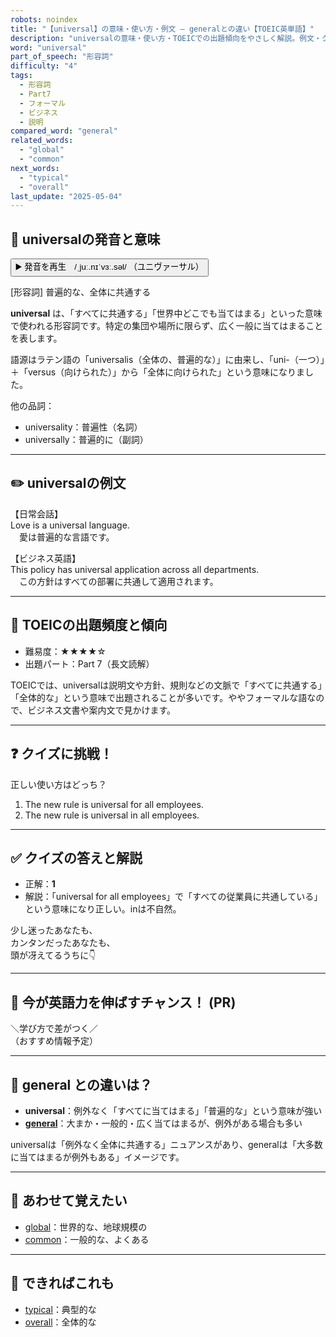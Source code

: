 ```yaml
---
robots: noindex
title: "【universal】の意味・使い方・例文 ― generalとの違い【TOEIC英単語】"
description: "universalの意味・使い方・TOEICでの出題傾向をやさしく解説。例文・クイズ付きでgeneralとの違いもわかりやすく学べます。"
word: "universal"
part_of_speech: "形容詞"
difficulty: "4"
tags:
  - 形容詞
  - Part7
  - フォーマル
  - ビジネス
  - 説明
compared_word: "general"
related_words:
  - "global"
  - "common"
next_words:
  - "typical"
  - "overall"
last_update: "2025-05-04"
---
```


## 🔰 universalの発音と意味

<button class="play-audio" onclick="playTTS('universal')">
  <span class="play-audio-main">
    ▶️ 発音を再生　/ˌjuː.nɪˈvɜː.səl/
  </span>
  <span class="play-audio-sub">
    （ユニヴァーサル）
  </span>
</button>

[形容詞] 普遍的な、全体に共通する

**universal** は、「すべてに共通する」「世界中どこでも当てはまる」といった意味で使われる形容詞です。特定の集団や場所に限らず、広く一般に当てはまることを表します。

語源はラテン語の「universalis（全体の、普遍的な）」に由来し、「uni-（一つ）」＋「versus（向けられた）」から「全体に向けられた」という意味になりました。

他の品詞：  
- universality：普遍性（名詞）
- universally：普遍的に（副詞）

---

## ✏️ universalの例文

【日常会話】  
Love is a universal language.  
　愛は普遍的な言語です。

【ビジネス英語】  
This policy has universal application across all departments.  
　この方針はすべての部署に共通して適用されます。

---

## 🎯 TOEICの出題頻度と傾向

- 難易度：★★★★☆
- 出題パート：Part 7（長文読解）

TOEICでは、universalは説明文や方針、規則などの文脈で「すべてに共通する」「全体的な」という意味で出題されることが多いです。ややフォーマルな語なので、ビジネス文書や案内文で見かけます。

---

## ❓ クイズに挑戦！

正しい使い方はどっち？

1. The new rule is universal for all employees.  
2. The new rule is universal in all employees.

---

## ✅ クイズの答えと解説

- 正解：**1**
- 解説：「universal for all employees」で「すべての従業員に共通している」という意味になり正しい。inは不自然。

少し迷ったあなたも、  
カンタンだったあなたも、  
頭が冴えてるうちに👇️

---

## 🚀 今が英語力を伸ばすチャンス！ (PR)

<div class="info-center">
＼学び方で差がつく／<br>  
（おすすめ情報予定）
</div>

---

## 🤔  general との違いは？

- **universal**：例外なく「すべてに当てはまる」「普遍的な」という意味が強い
- **[general](/word/general)**：大まか・一般的・広く当てはまるが、例外がある場合も多い

universalは「例外なく全体に共通する」ニュアンスがあり、generalは「大多数に当てはまるが例外もある」イメージです。

---

## 🧩 あわせて覚えたい

- [global](/word/global)：世界的な、地球規模の
- [common](/word/common)：一般的な、よくある

---

## 📖 できればこれも

- [typical](/word/typical)：典型的な
- [overall](/word/overall)：全体的な

<!-- cvid: aid08_bid15 -->
